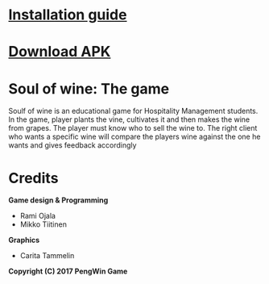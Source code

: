 # [Installation guide](https://github.com/wimmalab-projects/wine-game/wiki/Installation-guide)

# [Download APK](https://github.com/wimmalab-projects/wine-game/raw/master/Build/Build2/SoulOfWine.apk)

# Soul of wine: The game

Soulf of wine is an educational game for Hospitality Management students. In the game, player plants the vine, cultivates it and then makes the wine from grapes. The player must know who to sell the wine to. The right client who wants a specific wine will compare the players wine against the one he wants and gives feedback accordingly

# Credits
**Game design & Programming**
- Rami Ojala
- Mikko Tiitinen

**Graphics**
- Carita Tammelin

**Copyright (C) 2017 PengWin Game**
